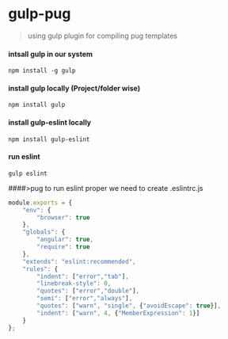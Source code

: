 # gulp-pug
> using gulp plugin for compiling pug templates

#### intsall gulp in our system
`
npm install -g gulp
`

#### install gulp locally (Project/folder wise)
`
npm install gulp
`

#### install gulp-eslint locally
`
npm install gulp-eslint
`

#### run eslint
`
gulp eslint
`

####>pug  to run eslint proper we need to create .eslintrc.js
```javascript
module.exports = {
    "env": {
        "browser": true
    },
    "globals": {
        "angular": true,
        "require": true
    },
    "extends": "eslint:recommended",
    "rules": {
        "indent": ["error","tab"],
        "linebreak-style": 0,
        "quotes": ["error","double"],
        "semi": ["error","always"],
        "quotes": ["warn", "single", {"avoidEscape": true}],
        "indent": ["warn", 4, {"MemberExpression": 1}]
    }
};
```
